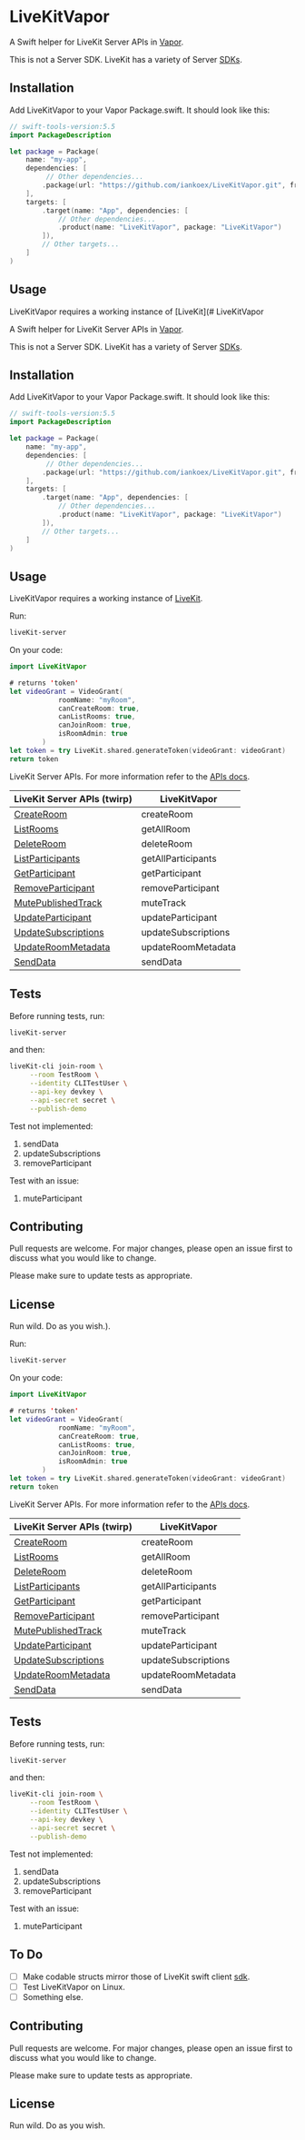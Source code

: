# LiveKitVapor

A Swift helper for LiveKit Server APIs in [Vapor](https://github.com/vapor/vapor.git).

This is not a Server SDK. LiveKit has a variety of Server [SDKs](https://github.com/livekit/livekit#server-sdks).


## Installation

Add LiveKitVapor to your Vapor Package.swift. It should look like this: 

```swift
// swift-tools-version:5.5
import PackageDescription

let package = Package(
    name: "my-app",
    dependencies: [
         // Other dependencies...
        .package(url: "https://github.com/iankoex/LiveKitVapor.git", from: "0.0.4")
    ],
    targets: [
        .target(name: "App", dependencies: [
            // Other dependencies...
            .product(name: "LiveKitVapor", package: "LiveKitVapor")
        ]),
        // Other targets...
    ]
)

```

## Usage
LiveKitVapor requires a working instance of [LiveKit](# LiveKitVapor

A Swift helper for LiveKit Server APIs in [Vapor](https://github.com/vapor/vapor.git).

This is not a Server SDK. LiveKit has a variety of Server [SDKs](https://github.com/livekit/livekit#server-sdks).


## Installation

Add LiveKitVapor to your Vapor Package.swift. It should look like this: 

```swift
// swift-tools-version:5.5
import PackageDescription

let package = Package(
    name: "my-app",
    dependencies: [
         // Other dependencies...
        .package(url: "https://github.com/iankoex/LiveKitVapor.git", from: "0.0.5")
    ],
    targets: [
        .target(name: "App", dependencies: [
            // Other dependencies...
            .product(name: "LiveKitVapor", package: "LiveKitVapor")
        ]),
        // Other targets...
    ]
)

```

## Usage
LiveKitVapor requires a working instance of [LiveKit](https://github.com/livekit/livekit.git).

Run:
```bash
liveKit-server
```
On your code:

```swift
import LiveKitVapor

# returns 'token'
let videoGrant = VideoGrant(
            roomName: "myRoom",
            canCreateRoom: true,
            canListRooms: true,
            canJoinRoom: true,
            isRoomAdmin: true
        )
let token = try LiveKit.shared.generateToken(videoGrant: videoGrant)
return token
```
LiveKit Server APIs. For more information refer to the [APIs docs]().

| LiveKit Server APIs (twirp)  | LiveKitVapor  |
| -------------                | ------------- |
| [CreateRoom](https://docs.livekit.io/guides/server-api/#createroom)                  | createRoom  |
| [ListRooms](https://docs.livekit.io/guides/server-api/#listrooms)                    | getAllRoom  |
| [DeleteRoom](https://docs.livekit.io/guides/server-api/#deleteroom)                  | deleteRoom |
| [ListParticipants](https://docs.livekit.io/guides/server-api/#listparticipants)      | getAllParticipants  |
| [GetParticipant](https://docs.livekit.io/guides/server-api/#getparticipant)          | getParticipant  |
| [RemoveParticipant](https://docs.livekit.io/guides/server-api/#removeparticipant)    | removeParticipant  |
| [MutePublishedTrack](https://docs.livekit.io/guides/server-api/#mutepublishedtrack)  | muteTrack  |
| [UpdateParticipant](https://docs.livekit.io/guides/server-api/#updateparticipant)    | updateParticipant  |
| [UpdateSubscriptions](https://docs.livekit.io/guides/server-api/#updatesubscriptions)| updateSubscriptions  |
| [UpdateRoomMetadata](https://docs.livekit.io/guides/server-api/#updateroommetadata)  | updateRoomMetadata  |
| [SendData](https://docs.livekit.io/guides/server-api/#senddata)                      | sendData  |

## Tests
Before running tests, run: 
``` bash
liveKit-server
```
and then: 
``` bash
liveKit-cli join-room \
     --room TestRoom \
     --identity CLITestUser \
     --api-key devkey \
     --api-secret secret \
     --publish-demo
```
Test not implemented: 

1. sendData
2. updateSubscriptions
3. removeParticipant

Test with an issue:

1. muteParticipant

## Contributing
Pull requests are welcome. For major changes, please open an issue first to discuss what you would like to change.

Please make sure to update tests as appropriate.

## License
Run wild. Do as you wish.).

Run:
```bash
liveKit-server
```
On your code:

```swift
import LiveKitVapor

# returns 'token'
let videoGrant = VideoGrant(
            roomName: "myRoom",
            canCreateRoom: true,
            canListRooms: true,
            canJoinRoom: true,
            isRoomAdmin: true
        )
let token = try LiveKit.shared.generateToken(videoGrant: videoGrant)
return token
```
LiveKit Server APIs. For more information refer to the [APIs docs]().

| LiveKit Server APIs (twirp)  | LiveKitVapor  |
| -------------                | ------------- |
| [CreateRoom](https://docs.livekit.io/guides/server-api/#createroom)                  | createRoom  |
| [ListRooms](https://docs.livekit.io/guides/server-api/#listrooms)                    | getAllRoom  |
| [DeleteRoom](https://docs.livekit.io/guides/server-api/#deleteroom)                  | deleteRoom |
| [ListParticipants](https://docs.livekit.io/guides/server-api/#listparticipants)      | getAllParticipants  |
| [GetParticipant](https://docs.livekit.io/guides/server-api/#getparticipant)          | getParticipant  |
| [RemoveParticipant](https://docs.livekit.io/guides/server-api/#removeparticipant)    | removeParticipant  |
| [MutePublishedTrack](https://docs.livekit.io/guides/server-api/#mutepublishedtrack)  | muteTrack  |
| [UpdateParticipant](https://docs.livekit.io/guides/server-api/#updateparticipant)    | updateParticipant  |
| [UpdateSubscriptions](https://docs.livekit.io/guides/server-api/#updatesubscriptions)| updateSubscriptions  |
| [UpdateRoomMetadata](https://docs.livekit.io/guides/server-api/#updateroommetadata)  | updateRoomMetadata  |
| [SendData](https://docs.livekit.io/guides/server-api/#senddata)                      | sendData  |

## Tests
Before running tests, run: 
``` bash
liveKit-server
```
and then: 
``` bash
liveKit-cli join-room \
     --room TestRoom \
     --identity CLITestUser \
     --api-key devkey \
     --api-secret secret \
     --publish-demo
```
Test not implemented: 

1. sendData
2. updateSubscriptions
3. removeParticipant

Test with an issue:

1. muteParticipant

## To Do
- [ ] Make codable structs mirror those of LiveKit swift client [sdk](https://github.com/livekit/client-sdk-swift.git).
- [ ] Test LiveKitVapor on Linux.
- [ ] Something else.

## Contributing
Pull requests are welcome. For major changes, please open an issue first to discuss what you would like to change.

Please make sure to update tests as appropriate.

## License
Run wild. Do as you wish.
